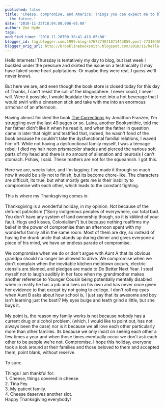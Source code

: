 ```yaml
---
published: false
title: 'Cheese, compromise, and America: Things you can expect me to blog about in
  the future.'
date: '2010-11-25T18:04:00.006-05:00'
author: Zoe Hyde
tags: 
modified_time: '2010-11-26T00:38:41.418-05:00'
blogger_id: tag:blogger.com,1999:blog-5767374071871443859.post-7731045968084953009
blogger_orig_url: http://brooklinebooksmith.blogspot.com/2010/11/hello-internets-thursday-is-tentatively.html
---
```


Hello <span class="blsp-spelling-error" id="SPELLING_ERROR_0">internets</span>! Thursday is tentatively my day to blog, but last week I buckled under the pressure and skirted the issue on a technicality (I may have faked some heart palpitations. Or maybe they were real, I guess we'll never know).<br /><br />But here we are, and even though the book store is closed today for this day of Thanks, I can't resist the call of the <span class="blsp-spelling-error" id="SPELLING_ERROR_1">blogosphere</span>. I never could, I never will. Were it possible, I would liquidate the <span class="blsp-spelling-error" id="SPELLING_ERROR_2">internet</span> into a hot beverage that I would swirl with a cinnamon stick and take with me into an enormous armchair of an afternoon.<br /><br />Having almost finished the book <u>The Corrections</u> by Jonathon Franzen, I'm struggling over the last 40 pages or so. Laina, another <span class="blsp-spelling-error" id="SPELLING_ERROR_3">Booksmithie</span>, told me her father didn't like it when he read it, and when the father in question came in later that night and testified that, indeed, he wasn't fond of the book because he couldn't take the dysfunctional familial relations, I waved him off. While not having a dysfunctional family myself, I was a teenage rebel; I died my hair neon <span class="blsp-spelling-error" id="SPELLING_ERROR_4">prismacolor</span> shades and pierced the various soft parts of my head and there is no amount of alienation and neurosis I can't stomach. Pshaw, I said. These matters are not for the squeamish. I got this.<br /><br />Here we are, weeks later, and I'm lagging. I've made it through so much now it would be silly not to finish, but its become chore-like. The characters are difficult, its true, but what mostly gets me is their inability to compromise with each other, which leads to the constant fighting.<br /><br />This is where my Thanksgiving comes in.<br /><br />Thanksgiving is a wonderful holiday, in my opinion. Not because of the defunct patriotism ("Sorry <span class="blsp-spelling-corrected" id="SPELLING_ERROR_5">indigenous</span> peoples of everywhere, our total bad. You don't have any system of land ownership though, so it is <span class="blsp-spelling-error" id="SPELLING_ERROR_6">kiiiiiind</span> of your fault. Hugs and kisses, Colonialism") but because nothing reaffirms my belief in the power of compromise than an afternoon spent with my wonderful family all in the same room. Most of them are dry, so instead of having the drunk uncle that stands up during dinner and gives everyone a piece of his mind, we have an endless parade of compromise.<br /><br />We compromise when we do or don't argue with Aunt A that its obvious grandpa should no longer be allowed to drive. We compromise when we don't complain when the inevitable kitchen meltdown occurs, electric utensils are blamed, and pledges are made to Do Better Next Year. I steel myself not to laugh audibly in her face when my grandmother makes another reference to Younger Cousin being potentially mentally disabled when in reality he has a job and lives on his own and has never once given her evidence to that except by not going to college. I don't roll my eyes when Aunt B asks about how school is, I just say that its awesome and boy isn't learning just the best!? My eyes bulge and teeth grind a little, but she buys it.<br /><br />My point is, the reason my family works is not because nobody has a current drug or alcohol problem, (which, I would like to point out, has not always been the case) nor is it because we all love each other particularly more than other families. Its because we only insist on seeing each other a few times a year and when those times eventually occur we don't ask each other to be people we're not. Compromise. I hope this holiday, everyone took a look around at their families and those beloved to them and accepted them, point blank, without reserve.<br /><br />To sum:<br /><br />Things I am thankful for:<br />1. Cheese, things covered in cheese.<br />2. Tina Fey.<br />3. My patient family.<br />4. Cheese deserves another slot.<br />Happy Thanksgiving everybody!